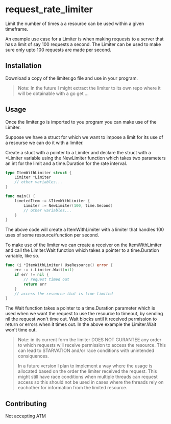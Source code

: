 # **request_rate_limiter**

Limit the number of times a a resource can be used within a given timeframe.

An example use case for a Limiter is when making requests to a server that has a limit of say 100 requests a second. The Limiter can be used to make sure only upto 100 requests are made per second.

## Installation
Download a copy of the limiter.go file and use in your program.

> Note: In the future I might extract the limiter to its own repo where it will be obtainable with a go get ...

## Usage
Once the limiter.go is imported to you program you can make use of the Limiter.

Suppose we have a struct for which we want to impose a limit for its use of a resourse we can do it with a limiter.

Create a stuct with a pointer to a Limiter and declare the struct with a *Limiter variable using the NewLimiter function which takes two parameters an int for the limit and a time.Duration for the rate interval.
```go
type ItemWithLimiter struct {
    Limiter *Limiter
    // other variables...
}

func main() {
    limetedItem := &ItemWithLimiter {
        Limiter := NewLimiter(100, time.Second)
        // other variables...
    }
}
```
The above code will create a ItemWithLimiter with a limiter that handles 100 uses of some resource/function per second.

To make use of the limiter we can create a receiver on the ItemWithLimiter and call the Limiter.Wait function which takes a pointer to a time.Duration variable, like so.

```go
func (i *ItemWithLimiter) UseResource() error {
    err := i.Limiter.Wait(nil)
    if err != nil {
        // request timed out
        return err
    }
    // access the resource that is time limited
}
```
The Wait function takes a pointer to a time.Duration parameter which is used when we want the request to use the resource to timeout, by sending nil the request won't time out.
Wait blocks until it received permission to return or errors when it times out. In the above example the Limiter.Wait won't time out.

> Note: in its current form the limiter DOES NOT GURANTEE any order to which requests will receive permission to access the resource. This can lead to STARVATION and/or race conditions with unintended consiquences.
>
> In a future version I plan to implement a way where the usage is allocated based on the order the limiter received the request. This might still have race conditions when multiple threads can request access so this should not be used in cases where the threads rely on eachother for information from the limited resource.

## Contributing
Not accepting ATM
